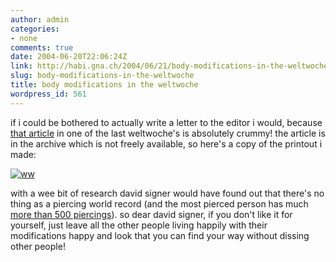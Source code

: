```yaml
---
author: admin
categories:
- none
comments: true
date: 2004-06-20T22:06:24Z
link: http://habi.gna.ch/2004/06/21/body-modifications-in-the-weltwoche/
slug: body-modifications-in-the-weltwoche
title: body modifications in the weltwoche
wordpress_id: 561
---
```


if i could be bothered to actually write a letter to the editor i would, because [that article](http://www.weltwoche.ch/artikel/?AssetID=7899&CategoryID=66) in one of the last weltwoche's is absolutely crummy!
the article is in the archive which is not freely available, so here's a copy of the printout i made:

[![ww](http://habi.gna.ch/blog/images/ww-tm.jpg)](http://habi.gna.ch/blog/images/ww.pdf)

with a wee bit of research david signer would have found out that there's no thing as a piercing world record (and the most pierced person has much [more than 500 piercings](http://www.bmezine.com/news/pubring/20030101.html)).
so dear david signer, if you don't like it for yourself, just leave all the other people living happily with their modifications happy and look that you can find your way without dissing other people!

